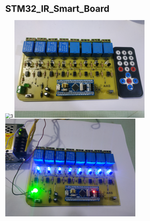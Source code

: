 # STM32_IR_Smart_Board
<img width="412" alt="3" src="https://github.com/AhmedHassan2023/STM32_IR_Smart_Board/assets/142262794/8695784c-9b46-44bc-aa84-5be4d37654a3">
<img width="412" alt="3" src="https://github.com/AhmedHassan2023/STM32_IR_Smart_Board/blob/9527ec1ce93fb47ebfb66b856c202409e01a3d65/5.jpg">
<img width="412" alt="3" src="https://github.com/AhmedHassan2023/STM32_IR_Smart_Board/blob/9527ec1ce93fb47ebfb66b856c202409e01a3d65/8.jpg">



